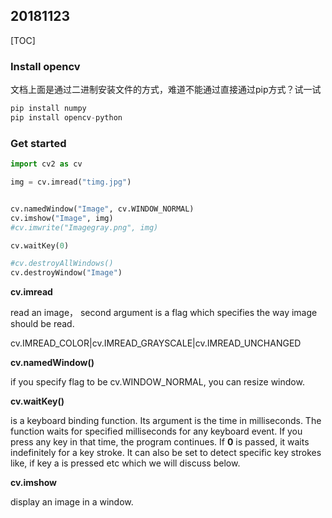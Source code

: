 ## 20181123

[TOC]

### Install opencv

文档上面是通过二进制安装文件的方式，难道不能通过直接通过pip方式？试一试

```python
pip install numpy
pip install opencv-python
```

### Get started

```python
import cv2 as cv

img = cv.imread("timg.jpg")


cv.namedWindow("Image", cv.WINDOW_NORMAL)
cv.imshow("Image", img)
#cv.imwrite("Imagegray.png", img)

cv.waitKey(0)

#cv.destroyAllWindows()
cv.destroyWindow("Image")

```

**cv.imread** 

read an image， second argument is a flag which specifies the way image should be read.

cv.IMREAD_COLOR|cv.IMREAD_GRAYSCALE|cv.IMREAD_UNCHANGED

**cv.namedWindow()**  

if you specify flag to be cv.WINDOW_NORMAL, you can resize window.

**cv.waitKey()** 

is a keyboard binding function. Its argument is the time in milliseconds. The function waits for specified milliseconds for any keyboard event. If you press any key in that time, the program continues. If **0** is passed, it waits indefinitely for a key stroke. It can also be set to detect specific key strokes like, if key a is pressed etc which we will discuss below.

**cv.imshow** 

display an image in a window.



